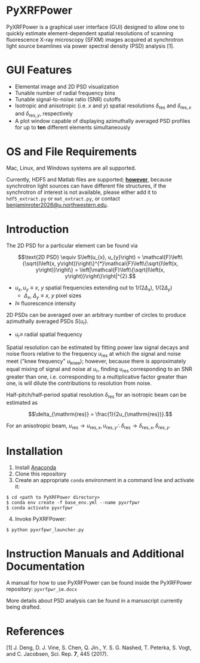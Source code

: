 # PyXRFPower

PyXRFPower is a graphical user interface (GUI) designed to allow one to quickly estimate element-dependent spatial resolutions of scanning fluorescence X-ray microscopy (SFXM) images acquired at synchrotron light source beamlines via power spectral density (PSD) analysis [1].

# GUI Features

- Elemental image and 2D PSD visualization
- Tunable number of radial frequency bins
- Tunable signal-to-noise ratio (SNR) cutoffs
- Isotropic and anisotropic (i.e. $x$ and $y$) spatial resolutions $\delta_{\mathrm{res}}$ and $\delta_{\mathrm{res},x}$ and $\delta_{\mathrm{res},y}$, respectively
- A plot window capable of displaying azimuthally averaged PSD profiles for up to **ten** different elements simultaneously

# OS and File Requirements

Mac, Linux, and Windows systems are all supported.

Currently, HDF5 and Matlab files are supported; <ins>**however**</ins>, because synchrotron light sources can have different file structures, if the synchrotron of interest is not available, please either add it to `hdf5_extract.py` or `mat_extract.py`, or contact <benjaminroter2026@u.northwestern.edu>.

# Introduction

The 2D PSD for a particular element can be found via

```math
\text{2D PSD} \equiv S\left(u_{x}, u_{y}\right) = \mathcal{F}\left\{\sqrt{I\left(x, y\right)}\right\}^{*}\mathcal{F}\left\{\sqrt{I\left(x, y\right)}\right\} = \left|\mathcal{F}\left\{\sqrt{I\left(x, y\right)}\right\}\right|^{2}.
```
- $u_{x}, u_{y} \equiv x$, $y$ spatial frequencies extending out to $1/\left(2\Delta_{x}\right)$, $1/\left(2\Delta_{y}\right)$
  - $\Delta_{x}$, $\Delta_{y} \equiv x$, $y$ pixel sizes
- $I \equiv$ fluorescence intensity

2D PSDs can be averaged over an arbitrary number of circles to produce azimuthally averaged PSDs $S\left(u_{r}\right).$
 - $u_{r} \equiv$ radial spatial frequency

Spatial resolution can be estimated by fitting power law signal decays and noise floors relative to the frequency $u_{\mathrm{res}}$ at which the signal and noise meet ("knee frequency" $u_{\mathrm{knee}}$); however, because there is approximately equal mixing of signal and noise at $u_{r}$, finding $u_{\mathrm{res}}$ corresponding to an SNR greater than one, i.e. corresponding to a multiplicative factor greater than one, is will dilute the contributions to resolution from noise.

Half-pitch/half-period spatial resolution $\delta_{\mathrm{res}}$ for an isotropic beam can be estimated as

```math
\delta_{\mathrm{res}} = \frac{1}{2u_{\mathrm{res}}}.
```

For an anisotropic beam, $u_{\mathrm{res}} \rightarrow u_{\mathrm{res},x}, u_{\mathrm{res},y} \therefore \delta_{\mathrm{res}} \rightarrow \delta_{\mathrm{res},x}, \delta_{\mathrm{res},y}$.

# Installation

1. Install [Anaconda](http://continuum.io/downloads)
2. Clone this repository
3. Create an appropriate `conda` environment in a command line and activate it:

```
$ cd <path to PyXRFPower directory>
$ conda env create -f base_env.yml --name pyxrfpwr
$ conda activate pyxrfpwr
```

4. Invoke PyXRFPower:

```
$ python pyxrfpwr_launcher.py
```

# Instruction Manuals and Additional Documentation

A manual for how to use PyXRFPower can be found inside the PyXRFPower repository: `pyxrfpwr_im.docx`  

More details about PSD analysis can be found in a manuscript currently being drafted.

# References

[1] J. Deng, D. J. Vine, S. Chen, Q. Jin., Y. S. G. Nashed, T. Peterka, S. Vogt, and C. Jacobsen, Sci. Rep. **7**, 445 (2017).
